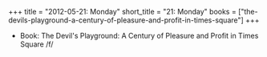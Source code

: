 +++
title = "2012-05-21: Monday"
short_title = "21: Monday"
books = ["the-devils-playground-a-century-of-pleasure-and-profit-in-times-square"]
+++


* Book: The Devil's Playground: A Century of Pleasure and Profit in Times Square /f/
